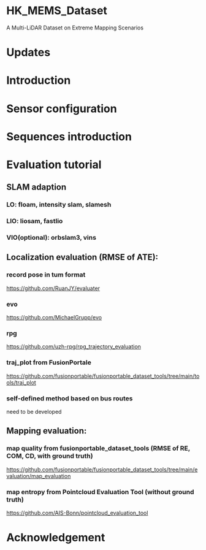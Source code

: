 # HK_MEMS_Dataset
A Multi-LiDAR Dataset on Extreme Mapping Scenarios
# Updates

# Introduction

# Sensor configuration

# Sequences introduction

# Evaluation tutorial
## SLAM adaption
### LO: floam, intensity slam, slamesh
### LIO: liosam, fastlio
### VIO(optional): orbslam3, vins

## Localization evaluation (RMSE of ATE): 
### record pose in tum format
https://github.com/RuanJY/evaluater
### evo
https://github.com/MichaelGrupp/evo
### rpg
https://github.com/uzh-rpg/rpg_trajectory_evaluation
### traj_plot from FusionPortale
https://github.com/fusionportable/fusionportable_dataset_tools/tree/main/tools/traj_plot
### self-defined method based on bus routes
need to be developed

## Mapping evaluation: 
### map quality from fusionportable_dataset_tools (RMSE of RE, COM, CD, with ground truth)
https://github.com/fusionportable/fusionportable_dataset_tools/tree/main/evaluation/map_evaluation

### map entropy from Pointcloud Evaluation Tool (without ground truth)
https://github.com/AIS-Bonn/pointcloud_evaluation_tool

# Acknowledgement
